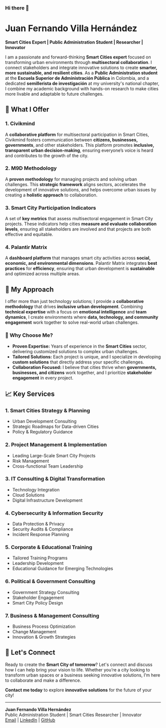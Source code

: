 ### Hi there 👋

<!--
**juanfdovilla/juanfdovilla** is a ✨ _special_ ✨ repository because its `README.md` (this file) appears on your GitHub profile.

Here are some ideas to get you started:

- 🔭 I’m currently working on ...
- 🌱 I’m currently learning ...
- 👯 I’m looking to collaborate on ...
- 🤔 I’m looking for help with ...
- 💬 Ask me about ...
- 📫 How to reach me: ...
- 😄 Pronouns: ...
- ⚡ Fun fact: ...
-->
# Juan Fernando Villa Hernández  
**Smart Cities Expert | Public Administration Student | Researcher | Innovator**  

I am a passionate and forward-thinking **Smart Cities expert** focused on transforming urban environments through **multisectoral collaboration**. I connect stakeholders and integrate innovative solutions to create **smarter, more sustainable, and resilient cities**. As a **Public Administration student** at the **Escuela Superior de Administración Pública** in Colombia, and a dedicated **semillerista de investigación** at my university's national chapter, I combine my academic background with hands-on research to make cities more livable and adaptable to future challenges.

## 🚀 **What I Offer**

### 1. **Civikmind**  
A **collaborative platform** for multisectoral participation in Smart Cities, Civikmind fosters communication between **citizens, businesses, governments**, and other stakeholders. This platform promotes **inclusive, transparent urban decision-making**, ensuring everyone’s voice is heard and contributes to the growth of the city.

### 2. **M9D Methodology**  
A **proven methodology** for managing projects and solving urban challenges. This **strategic framework** aligns sectors, accelerates the development of innovative solutions, and helps overcome urban issues by creating a **holistic approach** to collaboration.

### 3. **Smart City Participation Indicators**  
A set of **key metrics** that assess multisectoral engagement in Smart City projects. These indicators help cities **measure and evaluate collaboration levels**, ensuring all stakeholders are involved and that projects are both effective and equitable.

### 4. **Palantir Matrix**  
A **dashboard platform** that manages smart city activities across **social, economic, and environmental dimensions**. Palantir Matrix integrates **best practices** for **efficiency**, ensuring that urban development is **sustainable** and optimized across multiple areas.

## 🧠 **My Approach**

I offer more than just technology solutions; I provide a **collaborative methodology** that drives **inclusive urban development**. Combining **technical expertise** with a focus on **emotional intelligence** and **team dynamics**, I create environments where **data, technology, and community engagement** work together to solve real-world urban challenges.

### 🔑 **Why Choose Me?**

- **Proven Expertise:** Years of experience in the **Smart Cities** sector, delivering customized solutions to complex urban challenges.  
- **Tailored Solutions:** Each project is unique, and I specialize in developing **custom solutions** that directly address your specific challenges.  
- **Collaboration Focused:** I believe that cities thrive when **governments, businesses, and citizens** work together, and I prioritize **stakeholder engagement** in every project.

## 📈 **Key Services**

### 1. **Smart Cities Strategy & Planning**  
- Urban Development Consulting  
- Strategic Roadmaps for Data-driven Cities  
- Policy & Regulatory Guidance

### 2. **Project Management & Implementation**  
- Leading Large-Scale Smart City Projects  
- Risk Management  
- Cross-functional Team Leadership

### 3. **IT Consulting & Digital Transformation**  
- Technology Integration  
- Cloud Solutions  
- Digital Infrastructure Development

### 4. **Cybersecurity & Information Security**  
- Data Protection & Privacy  
- Security Audits & Compliance  
- Incident Response Planning

### 5. **Corporate & Educational Training**  
- Tailored Training Programs  
- Leadership Development  
- Educational Guidance for Emerging Technologies

### 6. **Political & Government Consulting**  
- Government Strategy Consulting  
- Stakeholder Engagement  
- Smart City Policy Design

### 7. **Business & Management Consulting**  
- Business Process Optimization  
- Change Management  
- Innovation & Growth Strategies  

## 💬 **Let's Connect**

Ready to create the **Smart City of tomorrow**? Let's connect and discuss how I can help bring your vision to life. Whether you’re a city looking to transform urban spaces or a business seeking innovative solutions, I’m here to collaborate and make a difference. 

**Contact me today** to explore **innovative solutions** for the future of your city!

---

**Juan Fernando Villa Hernández**  
Public Administration Student | Smart Cities Researcher | Innovator  
[Email](mailto:juanf.villa@esap.edu.co) | [LinkedIn](https://www.linkedin.com/in/juanfernandovillahernandez/) | [GitHub](https://github.com/juanfdovilla)
